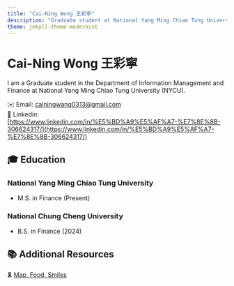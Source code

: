 ```yaml
---
title: "Cai-Ning Wong 王彩寧"
description: "Graduate student at National Yang Ming Chiao Tung University"
theme: jekyll-theme-modernist
---
```


# Cai-Ning Wong 王彩寧  
I am a Graduate student in the Department of Information Management and Finance at National Yang Ming Chiao Tung University (NYCU).  

✉️ Email: cainingwang0313@gmail.com  
🧷 Linkedin:  
[https://www.linkedin.com/in/%E5%BD%A9%E5%AF%A7-%E7%8E%8B-306624317/](https://www.linkedin.com/in/%E5%BD%A9%E5%AF%A7-%E7%8E%8B-306624317/)  

## 🎓 Education  

### National Yang Ming Chiao Tung University  
- M.S. in Finance (Present)  

### National Chung Cheng University  
- B.S. in Finance (2024)  

## 📚 Additional Resources  
🎗️ [Map, Food, Smiles](https://github.com/HWTeng-Teaching/202502-Financial-Econometrics/blob/7add4179af23da621274892f1cb1bc351e61c851/313707006_Cai%20Ning/README.md)  
